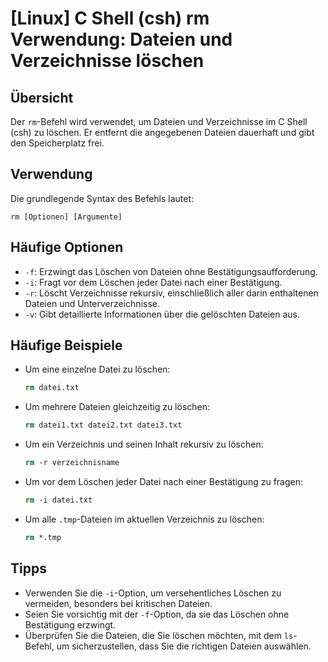 # [Linux] C Shell (csh) rm Verwendung: Dateien und Verzeichnisse löschen

## Übersicht
Der `rm`-Befehl wird verwendet, um Dateien und Verzeichnisse im C Shell (csh) zu löschen. Er entfernt die angegebenen Dateien dauerhaft und gibt den Speicherplatz frei.

## Verwendung
Die grundlegende Syntax des Befehls lautet:

```
rm [Optionen] [Argumente]
```

## Häufige Optionen
- `-f`: Erzwingt das Löschen von Dateien ohne Bestätigungsaufforderung.
- `-i`: Fragt vor dem Löschen jeder Datei nach einer Bestätigung.
- `-r`: Löscht Verzeichnisse rekursiv, einschließlich aller darin enthaltenen Dateien und Unterverzeichnisse.
- `-v`: Gibt detaillierte Informationen über die gelöschten Dateien aus.

## Häufige Beispiele
- Um eine einzelne Datei zu löschen:
  ```csh
  rm datei.txt
  ```

- Um mehrere Dateien gleichzeitig zu löschen:
  ```csh
  rm datei1.txt datei2.txt datei3.txt
  ```

- Um ein Verzeichnis und seinen Inhalt rekursiv zu löschen:
  ```csh
  rm -r verzeichnisname
  ```

- Um vor dem Löschen jeder Datei nach einer Bestätigung zu fragen:
  ```csh
  rm -i datei.txt
  ```

- Um alle `.tmp`-Dateien im aktuellen Verzeichnis zu löschen:
  ```csh
  rm *.tmp
  ```

## Tipps
- Verwenden Sie die `-i`-Option, um versehentliches Löschen zu vermeiden, besonders bei kritischen Dateien.
- Seien Sie vorsichtig mit der `-f`-Option, da sie das Löschen ohne Bestätigung erzwingt.
- Überprüfen Sie die Dateien, die Sie löschen möchten, mit dem `ls`-Befehl, um sicherzustellen, dass Sie die richtigen Dateien auswählen.